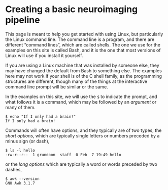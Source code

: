 # Creating a basic neuroimaging pipeline

This page is meant to help you get started with using Linux, but
particularly the Linux command line. The command line is a program,
and there are different &ldquo;command lines&rdquo;, which are called
shells.  The one we use for the examples on this site is called Bash,
and it is the one that most versions of Linux will use if you install
it yourself.

If you are using a Linux machine that was installed by someone else,
they may have changed the default from Bash to something else.  The
examples here may not work if your shell is of the C shell family,
as the programming structures are different, though many of the things
at the interactive command line prompt will be similar or the same.

In the examples on this site, we will use the `$` to indicate the
prompt, and what follows it is a command, which may be followed by
an _argument_ or many of them.
```
$ echo "If I only had a brain!"
If I only had a brain!
```

Commands will often have options, and they typically are of two types,
the _short options_, which are typically single letters or numbers
preceded by a minus sign (or dash),
```
$ ls -l hello
-rw-r--r--  1 grundoon  staff  0 Feb  7 19:49 hello
```
or the _long options_ which are typically a word or words preceded
by two dashes,
```
$ awk --version
GNU Awk 3.1.7
```
